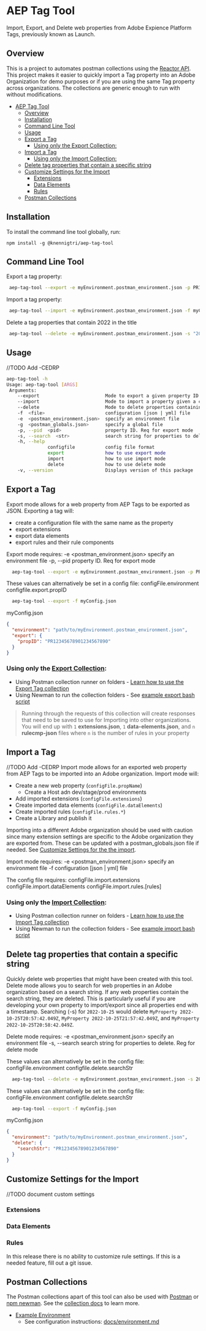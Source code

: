 # AEP Tag Tool
Import, Export, and Delete web properties from Adobe Expience Platform Tags, previously known as Launch.

## Overview

This is a project to automates postman collections using the [Reactor API](https://www.adobe.io/experience-platform-apis/references/reactor/). This project makes it easier to quickly import a Tag property into an Adobe Organization for demo purposes or if you are using the same Tag property across organizations. The collections are generic enough to run with without modifications. 

<!-- START doctoc generated TOC please keep comment here to allow auto update -->
<!-- DON'T EDIT THIS SECTION, INSTEAD RE-RUN doctoc TO UPDATE -->

- [AEP Tag Tool](#aep-tag-tool)
  - [Overview](#overview)
  - [Installation](#installation)
  - [Command Line Tool](#command-line-tool)
  - [Usage](#usage)
  - [Export a Tag](#export-a-tag)
    - [Using only the Export Collection:](#using-only-the-export-collection)
  - [Import a Tag](#import-a-tag)
    - [Using only the Import Collection:](#using-only-the-import-collection)
  - [Delete tag properties that contain a specific string](#delete-tag-properties-that-contain-a-specific-string)
  - [Customize Settings for the Import](#customize-settings-for-the-import)
    - [Extensions](#extensions)
    - [Data Elements](#data-elements)
    - [Rules](#rules)
  - [Postman Collections](#postman-collections)

<!-- END doctoc generated TOC please keep comment here to allow auto update -->

## Installation
To install the command line tool globally, run:

```shell
npm install -g @knennigtri/aep-tag-tool
```

## Command Line Tool

Export a tag property:
```bash
 aep-tag-tool --export -e myEnvironment.postman_environment.json -p PR12345678901234567890
```

Import a tag property:
```bash
 aep-tag-tool --import -e myEnvironment.postman_environment.json -f myConfig.json
```

Delete a tag properties that contain 2022 in the title
```bash
 aep-tag-tool --delete -e myEnvironment.postman_environment.json -s "2022"
```

## Usage
//TODO Add -CEDRP
```bash
aep-tag-tool -h
Usage: aep-tag-tool [ARGS]
 Arguments:
    --export                        Mode to export a given property ID
    --import                        Mode to import a property given a config file
    --delete                        Mode to delete properties containing a specific string
    -f  <file>                      configuration [json | yml] file
    -e  <postman_environment.json>  specify an environment file
    -g  <postman_globals.json>      specify a global file
    -p, --pid  <pid>                property ID. Req for export mode
    -s, --search  <str>             search string for properties to delete. Reg for delete mode
    -h, --help
               configfile           config file format
               export               how to use export mode
               import               how to use import mode
               delete               how to use delete mode
    -v, --version                   Displays version of this package
```
## Export a Tag
Export mode allows for a web property from AEP Tags to be exported as JSON. Exporting a tag will:
 * create a configuration file with the same name as the property
 * export extensions
 * export data elements
 * export rules and their rule components

Export mode requires:
 -e  <postman_environment.json>  specify an environment file
 -p, --pid  <pid>                property ID. Req for export mode

```bash
  aep-tag-tool --export -e myEnvironment.postman_environment.json -p PR12345678901234567890
```

These values can alternatively be set in a config file:
   configFile.environment
   configfile.export.propID

```bash
  aep-tag-tool --export -f myConfig.json
```
myConfig.json
```json
{
  "environment": "path/to/myEnvironment.postman_environment.json",
  "export": {
    "propID": "PR12345678901234567890"
  }
}
```

### Using only the [Export Collection](collections/Export%20Tag%20Property.postman_collection.json):
* Using Postman collection runner on folders - [Learn how to use the Export Tag collection](exportTagCollection.md)
* Using Newman to run the collection folders - See [example export bash script](example-venia-tag/export-tag.sh)

> Running through the requests of this collection will create responses that need to be saved to use for Importing into other organizations. You will end up with `1` **extensions.json**, `1` **data-elements.json**, and `n` **rulecmp-json** files where `n` is the number of rules in your property

## Import a Tag
//TODO Add -CEDRP
Import mode allows for an exported web property from AEP Tags to be imported into an Adobe organization. Import mode will:
 * Create a new web property (`configFile.propName`)
   * Create a Host adn dev/stage/prod environments
 * Add imported extensions (`configFile.extensions`)
 * Create imported data elements (`configFile.dataElements`)
 * Create imported rules (`configFile.rules.*`)
 * Create a Library and publish it

Importing into a different Adobe organization should be used with caution since many extension settings are specific to the Adobe organization they are exported from. These can be updated with a postman_globals.json file if needed. See [Customize Settings for the the import](#customize-settings-for-the-import).

Import mode requires:
 -e  <postman_environment.json>  specify an environment file
 -f  <file>                      configuration [json | yml] file

  The config file requires:
    configFile.import.extensions
    configFile.import.dataElements
    configFile.import.rules.[rules]

### Using only the [Import Collection](collections/Import%20Tag%20Property.postman_collection.json):
* Using Postman collection runner on folders - [Learn how to use the Import Tag collection](importTagCollection.md)
* Using Newman to run the collection folders - See [example import bash script](example-venia-tag/import-venia-tag.sh) 

## Delete tag properties that contain a specific string
Quickly delete web properties that might have been created with this tool. Delete mode allows you to search for web properties in an Adobe organization based on a search string. If any web properties contain the search string, they are deleted. This is particularly useful if you are developing your own property to import/export since all properties end with a timestamp. Searching (-s) for `2022-10-25` would delete `MyProperty 2022-10-25T20:57:42.049Z`, `MyProperty 2022-10-25T21:57:42.049Z`, and `MyProperty 2022-10-25T20:58:42.049Z`.

Delete mode requires:
 -e  <postman_environment.json>  specify an environment file
 -s, --search  <str>             search string for properties to delete. Reg for delete mode
  
  These values can alternatively be set in the config file:
    configFile.environment
    configfile.delete.searchStr

```bash
  aep-tag-tool --delete -e myEnvironment.postman_environment.json -s 2022
```

These values can alternatively be set in the config file:
   configFile.environment
   configfile.delete.searchStr

```bash
  aep-tag-tool --export -f myConfig.json
```
myConfig.json
```json
{
  "environment": "path/to/myEnvironment.postman_environment.json",
  "delete": {
    "searchStr": "PR12345678901234567890"
  }
}
```

## Customize Settings for the Import
//TODO document custom settings

### Extensions

### Data Elements

### Rules
In this release there is no ability to customize rule settings. If this is a needed feature, fill out a git issue.

## Postman Collections
The Postman collections apart of this tool can also be used with [Postman](https://www.postman.com/) or [npm newman](https://www.npmjs.com/package/newman). See the [collection docs](docs/README.md) to learn more.
* [Example Environment](docs/example.postman_environment.json)
  * See configuration instructions: [docs/environment.md](docs/environment.md)
